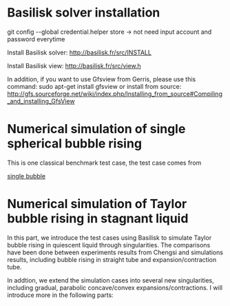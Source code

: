 # Basilisk solver installation #
git config --global credential.helper store -> not need input account and password everytime

Install Basilisk solver:
http://basilisk.fr/src/INSTALL

Install Basilisk view:
http://basilisk.fr/src/view.h

In addition, if you want to use Gfsview from Gerris, please use this command:
sudo apt-get install gfsview
or install from source:
http://gfs.sourceforge.net/wiki/index.php/Installing_from_source#Compiling_and_installing_GfsView


# **Numerical simulation of single spherical bubble rising**
This is one classical benchmark test case, the test case comes from 


<a href ="https://github.com/GabrielGLK/thesis-cases/tree/master/Basilisk-test-cases/single-bubble">single bubble </a>

# **Numerical simulation of Taylor bubble rising in stagnant liquid** 
In this part, we introduce the test cases using Basilisk to simulate Taylor bubble rising in quiescent liquid through singularities. The comparisons have been done between experiments results from Chengsi and simulations results, including bubble rising in straight tube and expansion/contraction tube.

In addtion, we extend the simulation cases into several new singularities, including gradual, parabolic concave/convex expansions/contractions. I will introduce more in the following parts:

